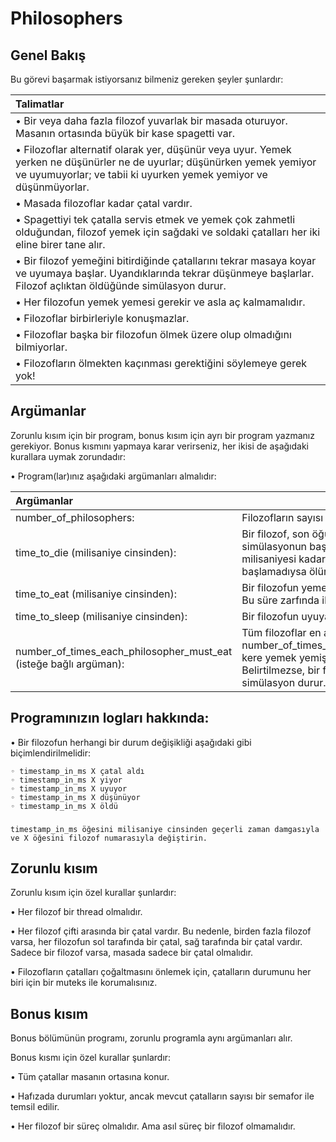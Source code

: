 # Philosophers

## Genel Bakış

Bu görevi başarmak istiyorsanız bilmeniz gereken şeyler şunlardır:

| Talimatlar | 
| :---        |
| • Bir veya daha fazla filozof yuvarlak bir masada oturuyor. Masanın ortasında büyük bir kase spagetti var. |
| • Filozoflar alternatif olarak yer, düşünür veya uyur. Yemek yerken ne düşünürler ne de uyurlar; düşünürken yemek yemiyor ve uyumuyorlar; ve tabii ki uyurken yemek yemiyor ve düşünmüyorlar. |
| • Masada filozoflar kadar çatal vardır. |
| • Spagettiyi tek çatalla servis etmek ve yemek çok zahmetli olduğundan, filozof yemek için sağdaki ve soldaki çatalları her iki eline birer tane alır. |
| • Bir filozof yemeğini bitirdiğinde çatallarını tekrar masaya koyar ve uyumaya başlar. Uyandıklarında tekrar düşünmeye başlarlar. Filozof açlıktan öldüğünde simülasyon durur. |
| • Her filozofun yemek yemesi gerekir ve asla aç kalmamalıdır. | 
| • Filozoflar birbirleriyle konuşmazlar. | 
| • Filozoflar başka bir filozofun ölmek üzere olup olmadığını bilmiyorlar. |
| • Filozofların ölmekten kaçınması gerektiğini söylemeye gerek yok! | 

## Argümanlar

Zorunlu kısım için bir program, bonus kısım için ayrı bir program yazmanız gerekiyor. Bonus kısmını yapmaya karar verirseniz, her ikisi de aşağıdaki kurallara uymak zorundadır:

• Program(lar)ınız aşağıdaki argümanları almalıdır:

| Argümanlar | Açıklama |
| :---        | --- |
| number_of_philosophers: | Filozofların sayısı ve ayrıca çatalların sayısı. |
| time_to_die (milisaniye cinsinden): |Bir filozof, son öğününden itibaren veya simülasyonun başlangıcından beri time_to_die milisaniyesi kadar yemek yemeye başlamadıysa ölür. |
| time_to_eat (milisaniye cinsinden): | Bir filozofun yemek yemesi için geçen süre. Bu süre zarfında iki çatal tutmaları gerekecek. |
|time_to_sleep (milisaniye cinsinden): | Bir filozofun uyuyarak geçireceği zaman. |
|number_of_times_each_philosopher_must_eat (isteğe bağlı argüman): | Tüm filozoflar en az number_of_times_each_philosopher_must_eat kere yemek yemişse simülasyon durur. Belirtilmezse, bir filozof öldüğünde simülasyon durur. |

## Programınızın logları hakkında:

• Bir filozofun herhangi bir durum değişikliği aşağıdaki gibi biçimlendirilmelidir:

	◦ timestamp_in_ms X çatal aldı
	◦ timestamp_in_ms X yiyor
	◦ timestamp_in_ms X uyuyor
	◦ timestamp_in_ms X düşünüyor
	◦ timestamp_in_ms X öldü

###
	timestamp_in_ms öğesini milisaniye cinsinden geçerli zaman damgasıyla ve X öğesini filozof numarasıyla değiştirin.

## Zorunlu kısım

Zorunlu kısım için özel kurallar şunlardır:

• Her filozof bir thread olmalıdır.

• Her filozof çifti arasında bir çatal vardır. Bu nedenle, birden fazla filozof varsa, her filozofun sol tarafında bir çatal, sağ tarafında bir çatal vardır. Sadece bir filozof varsa, masada sadece bir çatal olmalıdır.

• Filozofların çatalları çoğaltmasını önlemek için, çatalların durumunu her biri için bir muteks ile korumalısınız.

## Bonus kısım

Bonus bölümünün programı, zorunlu programla aynı argümanları alır.

Bonus kısmı için özel kurallar şunlardır:

• Tüm çatallar masanın ortasına konur.

• Hafızada durumları yoktur, ancak mevcut çatalların sayısı bir semafor ile temsil edilir.

• Her filozof bir süreç olmalıdır. Ama asıl süreç bir filozof olmamalıdır.